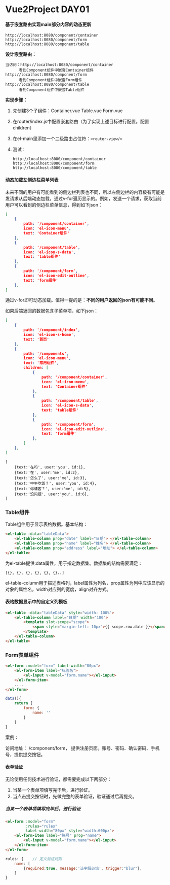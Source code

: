 # Vue2Project DAY01

#### 基于嵌套路由实现main部分内容的动态更新

```
http://localhost:8080/component/container
http://localhost:8080/component/form
http://localhost:8080/component/table
```

**设计嵌套路由：**

```
当访问：http://localhost:8080/component/container
      看到Component组件中嵌套Container组件
http://localhost:8080/component/form
      看到Component组件中嵌套Form组件
http://localhost:8080/component/table
      看到Component组件中嵌套Table组件
```

**实现步骤：**

1. 先创建3个子组件：Container.vue    Table.vue     Form.vue  

2. 在router/index.js中配置嵌套路由（为了实现上述目标进行配置。配置children）

3. 在el-main里添加一个二级路由占位符：`<router-view/>`

4. 测试：

   ```
   http://localhost:8080/component/container
   http://localhost:8080/component/form
   http://localhost:8080/component/table
   ```



#### 动态加载左侧边栏菜单列表

未来不同的用户有可能看到的侧边栏列表也不同，所以左侧边栏的内容极有可能是发请求从后端动态加载，通过v-for遍历显示的。例如，发送一个请求，获取当前用户可以看到的侧边栏菜单信息，得到如下json：

```json
[
    {
        path: '/component/container',
        icon: 'el-icon-menu',
        text: 'Container组件'
    },
    {
        path: '/component/table',
        icon: 'el-icon-s-data',
        text: 'table组件'
    },
    {
        path: '/component/form',
        icon: 'el-icon-edit-outline',
        text: 'form组件'
    },
]
```

通过v-for即可动态加载。值得一提的是：**不同的用户返回的json有可能不同**。

如果后端返回的数据包含子菜单项，如下json：

```json
[
    {
        path: '/component/index',
        icon: 'el-icon-s-home',
        text: '首页'
    },
    {
    	path: '/components',
        icon: 'el-icon-menu',
        text: '常用组件',
        children: [
            {
                path: '/component/container',
                icon: 'el-icon-menu',
                text: 'Container组件'
            },
            {
                path: '/component/table',
                icon: 'el-icon-s-data',
                text: 'table组件'
            },
            {
                path: '/component/form',
                icon: 'el-icon-edit-outline',
                text: 'form组件'
            },
        ]
    },
]
```

```
[
    {text:'在吗', user:'you', id:1},
    {text:'在', user:'me', id:2},
    {text:'怎么了', user:'me', id:3},
    {text:'中午吃饭？', user:'you', id:4},
    {text:'你请客？', user:'me', id:5},
    {text:'没问题', user:'you', id:6},
]
```



### Table组件

Table组件用于显示表格数据。基本结构：

```html
<el-table :data="tableData">
    <el-table-column prop="date" label="日期"> </el-table-column>
    <el-table-column prop="name" label="姓名"> </el-table-column>
    <el-table-column prop="address" label="地址"> </el-table-column>
</el-table>
```

为el-table提供:data属性，用于指定数据集。数据集的结构需要满足：

```
[{}, {}, {}, {}, {}, {}..]
```

el-table-column用于描述表格列，label属性为列名，prop属性为列中应该显示的对象的属性名，width对应列的宽度，align对齐方式。



#### 表格数据显示中的自定义列模板

```html
<el-table :data="tableData" style="width: 100%">
    <el-table-column label="日期" width="180">
        <template slot-scope="scope">
            <span style="margin-left: 10px">{{ scope.row.date }}</span>
        </template>
    </el-table-column>
</el-table>
```



### Form表单组件

```html
<el-form :model="form" label-width="80px">
	<el-form-item label="标签名">
    	<el-input v-model="form.name"></el-input>
    </el-form-item>
	....
</el-form>
```

```javascript
data(){
    return {
        form: {
            name: ''
        }
    }
}
```

案例：

访问地址： /component/form， 提供注册页面。账号、密码、确认密码、手机号，提供提交按钮。



#### 表单验证

无论使用任何技术进行验证，都需要完成以下两部分：

1. 当某一个表单项填写完毕后，进行验证。
2. 当点击提交按钮时，先做完整的表单验证，验证通过后再提交。



##### 当某一个表单项填写完毕后，进行验证

```html
<el-form :model="form" 
         :rules="rules"
         label-width="80px" style="width:600px">  
    <el-form-item label="账号" prop="name">
        <el-input v-model="form.name"></el-input>
    </el-form-item>
</el-form>
```

```javascript
rules: {    // 定义验证规则
    name: [
        {required:true, message:'该字段必填', trigger:"blur"},
    ]
}
```
























